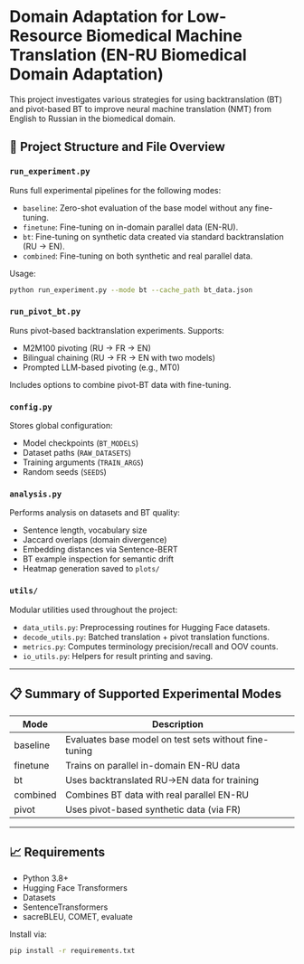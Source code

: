 # Domain Adaptation for Low-Resource Biomedical Machine Translation (EN-RU Biomedical Domain Adaptation)

This project investigates various strategies for using backtranslation (BT) and pivot-based BT to improve neural machine translation (NMT) from English to Russian in the biomedical domain.

## 🔧 Project Structure and File Overview

### `run_experiment.py`
Runs full experimental pipelines for the following modes:
- `baseline`: Zero-shot evaluation of the base model without any fine-tuning.
- `finetune`: Fine-tuning on in-domain parallel data (EN-RU).
- `bt`: Fine-tuning on synthetic data created via standard backtranslation (RU → EN).
- `combined`: Fine-tuning on both synthetic and real parallel data.

Usage:
```bash
python run_experiment.py --mode bt --cache_path bt_data.json
```

### `run_pivot_bt.py`
Runs pivot-based backtranslation experiments. Supports:
- M2M100 pivoting (RU → FR → EN)
- Bilingual chaining (RU → FR → EN with two models)
- Prompted LLM-based pivoting (e.g., MT0)

Includes options to combine pivot-BT data with fine-tuning.

### `config.py`
Stores global configuration:
- Model checkpoints (`BT_MODELS`)
- Dataset paths (`RAW_DATASETS`)
- Training arguments (`TRAIN_ARGS`)
- Random seeds (`SEEDS`)

### `analysis.py`
Performs analysis on datasets and BT quality:
- Sentence length, vocabulary size
- Jaccard overlaps (domain divergence)
- Embedding distances via Sentence-BERT
- BT example inspection for semantic drift
- Heatmap generation saved to `plots/`

### `utils/`
Modular utilities used throughout the project:

- `data_utils.py`: Preprocessing routines for Hugging Face datasets.
- `decode_utils.py`: Batched translation + pivot translation functions.
- `metrics.py`: Computes terminology precision/recall and OOV counts.
- `io_utils.py`: Helpers for result printing and saving.

---

## 📋 Summary of Supported Experimental Modes

| Mode      | Description                                           |
|-----------|-------------------------------------------------------|
| baseline  | Evaluates base model on test sets without fine-tuning |
| finetune  | Trains on parallel in-domain EN-RU data              |
| bt        | Uses backtranslated RU→EN data for training          |
| combined  | Combines BT data with real parallel EN-RU            |
| pivot     | Uses pivot-based synthetic data (via FR)             |

---

## 📈 Requirements
- Python 3.8+
- Hugging Face Transformers
- Datasets
- SentenceTransformers
- sacreBLEU, COMET, evaluate

Install via:
```bash
pip install -r requirements.txt
```

